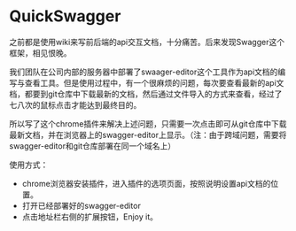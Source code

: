 # QuickSwagger

之前都是使用wiki来写前后端的api交互文档，十分痛苦。后来发现Swagger这个框架，相见恨晚。

我们团队在公司内部的服务器中部署了swaager-editor这个工具作为api文档的编写与查看工具。但是使用过程中，有一个很麻烦的问题，每次要查看最新的api文档，都要到git仓库中下载最新的文档，然后通过文件导入的方式来查看，经过了七八次的鼠标点击才能达到最终目的。

所以写了这个chrome插件来解决上述问题，只需要一次点击即可从git仓库中下载最新文档，并在浏览器上的swagger-editor上显示。（注：由于跨域问题，需要将swagger-editor和git仓库部署在同一个域名上）

使用方式：
- chrome浏览器安装插件，进入插件的选项页面，按照说明设置api文档的位置。
- 打开已经部署好的swagger-editor
- 点击地址栏右侧的扩展按钮，Enjoy it。